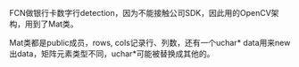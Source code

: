 FCN做银行卡数字行detection，因为不能接触公司SDK，因此用的OpenCV架构，用到了Mat类。

Mat类都是public成员，rows, cols记录行、列数，还有一个uchar* data用来new出data，矩阵元素类型不同，uchar*可能被替换成其他的。
